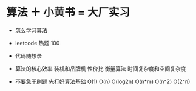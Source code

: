 # 算法 ＋ 小黄书 = 大厂实习

- 怎么学习算法
 - leetcode 热题 100
 - 代码随想录
- 算法的核心效率
 装机和品牌机 性价比
 衡量算法 时间复杂度和空间复杂度

- 不要急于刷题 先打好算法基础
 O(1) O(n) O(log2n) O(n*m) O(n^2) O(2^n)